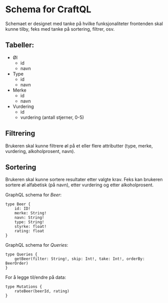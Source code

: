 # Schema for CraftQL

Schemaet er designet med tanke på hvilke funksjonaliteter frontenden skal kunne tilby, feks med tanke på sortering, filtrer, osv.

## Tabeller:

-   Øl
    -   id
    -   navn
-   Type
    -   id
    -   navn
-   Merke
    -   id
    -   navn
-   Vurdering
    -   id
    <!-- - beskrivelse -->
    -   vurdering (antall stjerner, 0-5)

## Filtrering

Brukeren skal kunne filtrere øl på et eller flere attributter (type, merke, vurdering, alkoholprosent, navn).

## Sortering

Brukeren skal kunne sortere resultater etter valgte krav. Feks kan brukeren sortere øl alfabetisk (på navn), etter vurdering og etter alkoholprosent.

GraphQL schema for _Beer_:

```
type Beer {
    id: ID!
    merke: String!
    navn: String!
    type: String!
    styrke: float!
    rating: float
}
```

GraphQL schema for _Queries_:

```
type Queries {
    getBeer(filter: String!, skip: Int!, take: Int!, orderBy: BeerOrder)
}
```

For å legge til/endre på data:

```
type Mutations {
    rateBeer(beerId, rating)
}
```
